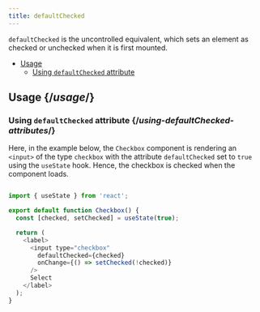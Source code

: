 ```yaml
---
title: defaultChecked
---
```


<Intro>

`defaultChecked` is the uncontrolled equivalent, which sets an element as checked or unchecked when it is first mounted.

</Intro>

- [Usage](#usage)
  - [Using `defaultChecked` attribute](#using-defaultChecked-attribute)

## Usage {/*usage*/}

### Using `defaultChecked` attribute {/*using-defaultChecked-attributes*/}

Here, in the example below, the `Checkbox` component is rendering an `<input>` of the type `checkbox` with the attribute `defaultChecked` set to `true` using the `useState` hook. Hence, the checkbox is checked when the component loads.

<Sandpack>

``` js

import { useState } from 'react';

export default function Checkbox() {
  const [checked, setChecked] = useState(true);

  return (
    <label>
      <input type="checkbox"
        defaultChecked={checked}
        onChange={() => setChecked(!checked)}
      />
      Select
    </label>
  );
}

```
</Sandpack>
